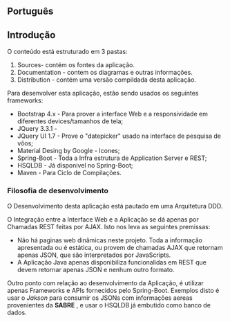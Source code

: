 


<h2>Português<h2>

<h2>Introdução</h2>

O conteúdo está estruturado em 3 pastas:

<ol>
    <li>Sources- contém os fontes da aplicação.
    <li>Documentation - contem os diagramas e outras informações.
    <li>Distribution - contém uma versão compildada desta aplicação.
</ol>

Para desenvolver esta aplicação, estão sendo usados os seguintes frameworks:

<ul>
    <li> Bootstrap 4.x - Para prover a interface Web e a responsividade em diferentes devices/tamanhos de tela;
    <li> JQuery 3.3.1 -
    <li> JQuery UI 1.7 - Prove o "datepicker" usado na interface de pesquisa de vôos;
    <li> Material Desing by Google - Icones;
    <li> Spring-Boot - Toda a Infra estrutura de Application Server e REST;
    <li> HSQLDB - Já disponivel no Spring-Boot;
    <li> Maven - Para  Ciclo de Compilações.
</ul>

<h3>Filosofia de desenvolvimento</h3>
    
O Desenvolvimento desta aplicação está pautado em uma Arquitetura DDD. 

O Integração entre a Interface Web e a Aplicação se dá apenas por Chamadas REST feitas por AJAX. Isto nos leva as seguintes premissas:

<ul>
<li> Não há paginas web dinâmicas neste projeto. Toda a informação apresentada ou é estática, ou provem de chamadas AJAX que retornam apenas JSON, que são interpretados por JavaScripts.
 
<li> A Aplicação Java apenas disponibiliza funcionalidas em REST que devem retornar apenas JSON e nenhum outro formato.
</ul>

Outro ponto com relação ao desenvolvimento da Aplicação, é utilizar apenas Frameworks e APIs fornecidos pelo Spring-Boot. Exemplos disto é usar o <i>Jakson</i> para consumir os JSONs com informações aereas provenientes da <b>SABRE</b> , e usar o HSQLDB já embutido como banco de dados.
